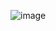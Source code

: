 ![image](https://user-images.githubusercontent.com/73166804/112481796-70a71980-8d88-11eb-99e5-3cd4b30c9620.png)


